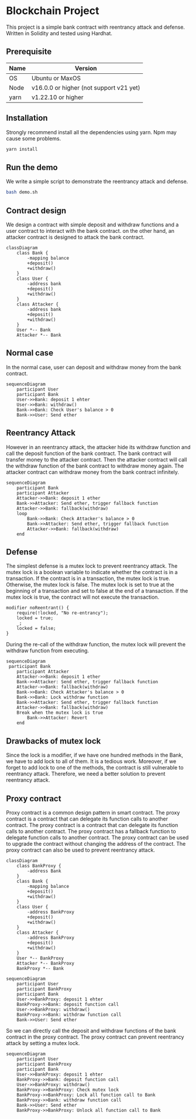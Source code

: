 # Blockchain Project

This project is a simple bank contract with reentrancy attack and defense.
Written in Solidity and tested using Hardhat.

## Prerequisite

| Name | Version                                 |
| ---- | --------------------------------------- |
| OS   | Ubuntu or MaxOS                         |
| Node | v16.0.0 or higher (not support v21 yet) |
| yarn | v1.22.10 or higher                      |

## Installation

Strongly recommend install all the dependencies using yarn. Npm may cause some problems.

```bash
yarn install
```

## Run the demo

We write a simple script to demonstrate the reentrancy attack and defense.

```bash
bash demo.sh
```

## Contract design

We design a contract with simple deposit and withdraw functions and a user contract to interact with the bank contract. on the other hand, an attacker contract is designed to attack the bank contract.

```mermaid
classDiagram
    class Bank {
        -mapping balance
        +deposit()
        +withdraw()
    }
    class User {
        -address bank
        +deposit()
        +withdraw()
    }
    class Attacker {
        -address bank
        +deposit()
        +withdraw()
    }
    User *-- Bank
    Attacker *-- Bank
```

## Normal case

In the normal case, user can deposit and withdraw money from the bank contract.

```mermaid
sequenceDiagram
    participant User
    participant Bank
    User->>Bank: deposit 1 ehter
    User->>Bank: withdraw()
    Bank->>Bank: Check User's balance > 0
    Bank->>User: Send ether
```

## Reentrancy Attack

However in an reentrancy attack, the attacker hide its withdraw function and call the deposit function of the bank contract. The bank contract will transfer money to the attacker contract. Then the attacker contract will call the withdraw function of the bank contract to withdraw money again. The attacker contract can withdraw money from the bank contract infinitely.

```mermaid
sequenceDiagram
    participant Bank
    participant Attacker
    Attacker->>Bank: deposit 1 ether
    Bank->>Attacker: Send ether, trigger fallback function
    Attacker->>Bank: fallback(withdraw)
    loop
        Bank->>Bank: Check Attacker's balance > 0
        Bank->>Attacker: Send ether, trigger fallback function
        Attacker->>Bank: fallback(withdraw)
    end
```

## Defense

The simplest defense is a mutex lock to prevent reentrancy attack. The mutex lock is a boolean variable to indicate whether the contract is in a transaction. If the contract is in a transaction, the mutex lock is true. Otherwise, the mutex lock is false. The mutex lock is set to true at the beginning of a transaction and set to false at the end of a transaction. If the mutex lock is true, the contract will not execute the transaction.

```solidity
modifier noReentrant() {
    require(!locked, "No re-entrancy");
    locked = true;
    _;
    locked = false;
}
```

During the re-call of the withdraw function, the mutex lock will prevent the withdraw function from executing.

```mermaid
sequenceDiagram
 participant Bank
    participant Attacker
    Attacker->>Bank: deposit 1 ether
    Bank->>Attacker: Send ether, trigger fallback function
    Attacker->>Bank: fallback(withdraw)
    Bank->>Bank: Check Attacker's balance > 0
    Bank->>Bank: Lock withdraw function
    Bank->>Attacker: Send ether, trigger fallback function
    Attacker->>Bank: fallback(withdraw)
    Break when the mutex lock is true
        Bank->>Attacker: Revert
    end
```

## Drawbacks of mutex lock

Since the lock is a modifier, if we have one hundred methods in the Bank, we have to add lock to all of them. It is a tedious work. Moreover, if we forget to add lock to one of the methods, the contract is still vulnerable to reentrancy attack. Therefore, we need a better solution to prevent reentrancy attack.

## Proxy contract

Proxy contract is a common design pattern in smart contract. The proxy contract is a contract that can delegate its function calls to another contract. The proxy contract is a contract that can delegate its function calls to another contract. The proxy contract has a fallback function to delegate function calls to another contract. The proxy contract can be used to upgrade the contract without changing the address of the contract. The proxy contract can also be used to prevent reentrancy attack.

```mermaid
classDiagram
    class BankProxy {
        -address Bank
    }
    class Bank {
        -mapping balance
        +deposit()
        +withdraw()
    }
    class User {
        -address BankProxy
        +deposit()
        +withdraw()
    }
    class Attacker {
        -address BankProxy
        +deposit()
        +withdraw()
    }
    User *-- BankProxy
    Attacker *-- BankProxy
    BankProxy *-- Bank
```

```mermaid
sequenceDiagram
    participant User
    participant BankProxy
    participant Bank
    User->>BankProxy: deposit 1 ehter
    BankProxy->>Bank: deposit function call
    User->>BankProxy: withdraw()
    BankProxy->>Bank: withdraw function call
    Bank->>User: Send ether
```

So we can directly call the deposit and withdraw functions of the bank contract in the proxy contract. The proxy contract can prevent reentrancy attack by setting a mutex lock.

```mermaid
sequenceDiagram
    participant User
    participant BankProxy
    participant Bank
    User->>BankProxy: deposit 1 ehter
    BankProxy->>Bank: deposit function call
    User->>BankProxy: withdraw()
    BankProxy->>BankProxy: Check mutex lock
    BankProxy->>BankProxy: Lock all function call to Bank
    BankProxy->>Bank: withdraw function call
    Bank->>User: Send ether
    BankProxy->>BankProxy: Unlock all function call to Bank
```

